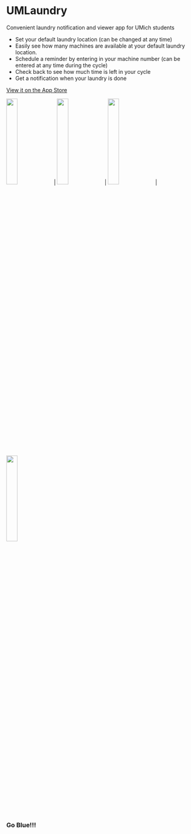 # UMLaundry
Convenient laundry notification and viewer app for UMich students

* Set your default laundry location (can be changed at any time)
* Easily see how many machines are available at your default laundry location.
* Schedule a reminder by entering in your machine number (can be entered at any time during the cycle)
* Check back to see how much time is left in your cycle
* Get a notification when your laundry is done

[View it on the App Store](https://itunes.apple.com/US/app/id998426445?mt=8)

<img src="http://ayushmehra.com/UMLaundry/Resources/Screenshots/screenshot1.png" width="24%"> | <img src="http://ayushmehra.com/UMLaundry/Resources/Screenshots/screenshot2.png" width="24%"> | <img src="http://ayushmehra.com/UMLaundry/Resources/Screenshots/screenshot3.png" width="24%"> | <img src="http://ayushmehra.com/UMLaundry/Resources/Screenshots/screenshot4.png" width="24%">

### Go Blue!!!
